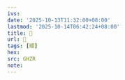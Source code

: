 ```yaml
---
ivs:
date: '2025-10-13T11:32:00+08:00'
lastmod: '2025-10-14T06:42:24+08:00'
title: 󰫙
url: 󰫙
tags: [纓]
hex: 
src: GHZR
note:
---
```

